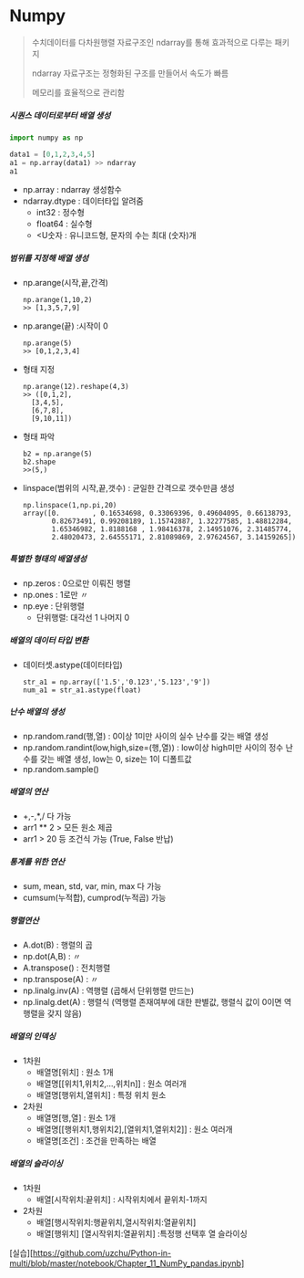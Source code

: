 # Numpy

>  수치데이터를 다차원행렬 자료구조인 ndarray를 통해 효과적으로 다루는 패키지
>
>  ndarray 자료구조는 정형화된 구조를 만들어서 속도가 빠름
>
>  메모리를 효율적으로 관리함



##### 시퀀스 데이터로부터 배열 생성

```python
import numpy as np

data1 = [0,1,2,3,4,5]
a1 = np.array(data1) >> ndarray
a1
```

- np.array : ndarray 생성함수
- ndarray.dtype : 데이터타입 알려줌
  - int32 : 정수형
  - float64 : 실수형
  - <U숫자 : 유니코드형, 문자의 수는 최대 (숫자)개



##### 범위를 지정해 배열 생성

- np.arange(시작,끝,간격)

  ```
  np.arange(1,10,2)
  >> [1,3,5,7,9]
  ```

  

- np.arange(끝) :시작이 0

  ```
  np.arange(5)
  >> [0,1,2,3,4]
  ```

- 형태 지정

  ```
  np.arange(12).reshape(4,3)
  >> ([0,1,2],
  	[3,4,5],
  	[6,7,8],
  	[9,10,11])
  ```

- 형태 파악

  ```
  b2 = np.arange(5)
  b2.shape
  >>(5,)
  ```

- linspace(범위의 시작,끝,갯수) : 균일한 간격으로 갯수만큼 생성

  ```
  np.linspace(1,np.pi,20)
  array([0.        , 0.16534698, 0.33069396, 0.49604095, 0.66138793,
         0.82673491, 0.99208189, 1.15742887, 1.32277585, 1.48812284,
         1.65346982, 1.8188168 , 1.98416378, 2.14951076, 2.31485774,
         2.48020473, 2.64555171, 2.81089869, 2.97624567, 3.14159265])
  ```



##### 특별한 형태의 배열생성

- np.zeros : 0으로만 이뤄진 행렬
- np.ones : 1로만 〃
- np.eye : 단위행렬
  - 단위행렬: 대각선 1 나머지 0 



##### 배열의 데이터 타입 변환

- 데이터셋.astype(데이터타입)

  ```
  str_a1 = np.array(['1.5','0.123','5.123','9'])
  num_a1 = str_a1.astype(float)
  ```



##### 난수 배열의 생성

- np.random.rand(행,열) : 0이상 1미만 사이의 실수 난수를 갖는 배열 생성
- np.random.randint(low,high,size=(행,열)) : low이상 high미만 사이의 정수 난수를 갖는 배열 생성, low는 0, size는 1이 디폴트값
- np.random.sample()



##### 배열의 연산

- +,-,*,/ 다 가능
- arr1 ** 2 > 모든 원소 제곱
- arr1 > 20  등 조건식 가능 (True, False 반납)



##### 통계를 위한 연산

- sum, mean, std, var, min, max 다 가능
- cumsum(누적합), cumprod(누적곱) 가능



##### 행렬연산

- A.dot(B) : 행렬의 곱
- np.dot(A,B) : 〃
- A.transpose() : 전치행렬
- np.transpose(A) : 〃
- np.linalg.inv(A) : 역행렬 (곱해서 단위행렬 만드는)
- np.linalg.det(A) : 행렬식 (역행렬 존재여부에 대한 판별값, 행렬식 값이 0이면 역행렬을 갖지 않음)



##### 배열의 인덱싱

- 1차원
  - 배열명[위치] : 원소 1개
  - 배열명[[위치1,위치2,…,위치n]] : 원소 여러개
  - 배열명[행위치,열위치] : 특정 위치 원소
- 2차원
  - 배열명[행,열] : 원소 1개
  - 배열명[[행위치1,행위치2],[열위치1,열위치2]] : 원소 여러개
  - 배열명[조건] : 조건을 만족하는 배열

##### 배열의 슬라이싱

- 1차원
  - 배열[시작위치:끝위치] : 시작위치에서 끝위치-1까지
- 2차원
  - 배열[행시작위치:행끝위치,열시작위치:열끝위치] 
  - 배열[행위치] [열시작위치:열끝위치] :특정행 선택후 열 슬라이싱



[실습][https://github.com/uzchu/Python-in-multi/blob/master/notebook/Chapter_11_NumPy_pandas.ipynb]


